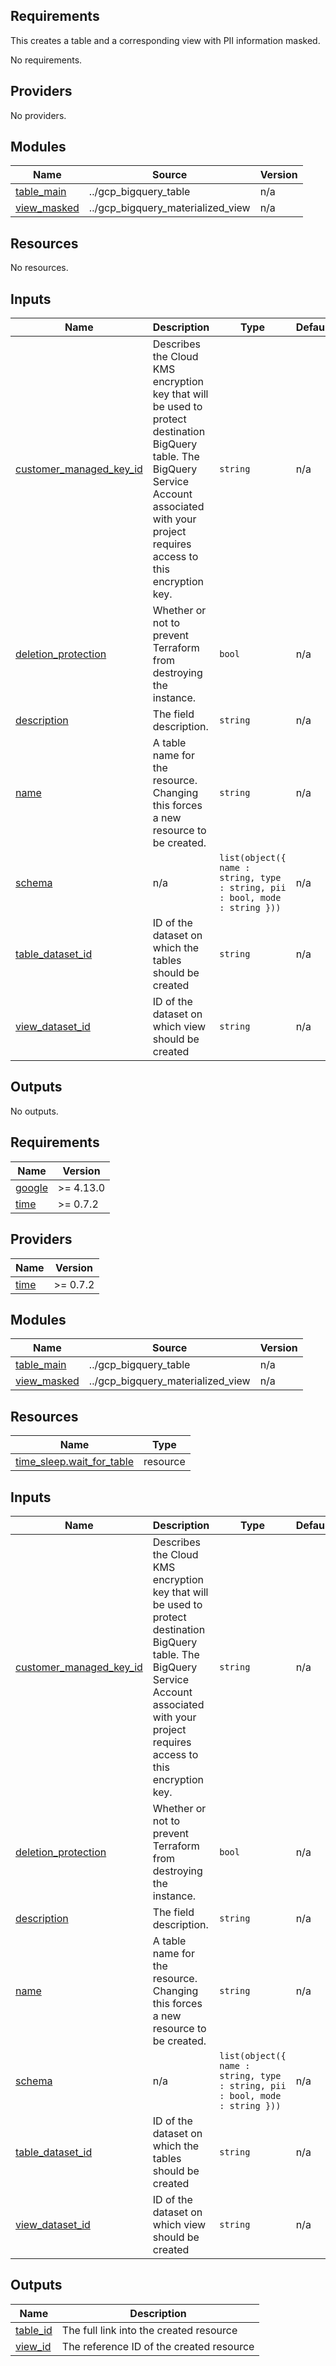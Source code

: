 ## Requirements
This creates a table and a corresponding view with PII information masked.

No requirements.

## Providers

No providers.

## Modules

| Name | Source | Version |
|------|--------|---------|
| <a name="module_table_main"></a> [table\_main](#module\_table\_main) | ../gcp_bigquery_table | n/a |
| <a name="module_view_masked"></a> [view\_masked](#module\_view\_masked) | ../gcp_bigquery_materialized_view | n/a |

## Resources

No resources.

## Inputs

| Name | Description | Type | Default | Required |
|------|-------------|------|---------|:--------:|
| <a name="input_customer_managed_key_id"></a> [customer\_managed\_key\_id](#input\_customer\_managed\_key\_id) | Describes the Cloud KMS encryption key that will be used to protect destination BigQuery table. The BigQuery Service Account associated with your project requires access to this encryption key. | `string` | n/a | yes |
| <a name="input_deletion_protection"></a> [deletion\_protection](#input\_deletion\_protection) | Whether or not to prevent Terraform from destroying the instance. | `bool` | n/a | yes |
| <a name="input_description"></a> [description](#input\_description) | The field description. | `string` | n/a | yes |
| <a name="input_name"></a> [name](#input\_name) | A table name for the resource. Changing this forces a new resource to be created. | `string` | n/a | yes |
| <a name="input_schema"></a> [schema](#input\_schema) | n/a | `list(object({ name : string, type : string, pii : bool, mode : string }))` | n/a | yes |
| <a name="input_table_dataset_id"></a> [table\_dataset\_id](#input\_table\_dataset\_id) | ID of the dataset on which the tables should be created | `string` | n/a | yes |
| <a name="input_view_dataset_id"></a> [view\_dataset\_id](#input\_view\_dataset\_id) | ID of the dataset on which view should be created | `string` | n/a | yes |

## Outputs

No outputs.

<!-- BEGIN_TF_DOCS -->
## Requirements

| Name | Version |
|------|---------|
| <a name="requirement_google"></a> [google](#requirement\_google) | >= 4.13.0 |
| <a name="requirement_time"></a> [time](#requirement\_time) | >= 0.7.2 |

## Providers

| Name | Version |
|------|---------|
| <a name="provider_time"></a> [time](#provider\_time) | >= 0.7.2 |

## Modules

| Name | Source | Version |
|------|--------|---------|
| <a name="module_table_main"></a> [table\_main](#module\_table\_main) | ../gcp_bigquery_table | n/a |
| <a name="module_view_masked"></a> [view\_masked](#module\_view\_masked) | ../gcp_bigquery_materialized_view | n/a |

## Resources

| Name | Type |
|------|------|
| [time_sleep.wait_for_table](https://registry.terraform.io/providers/hashicorp/time/latest/docs/resources/sleep) | resource |

## Inputs

| Name | Description | Type | Default | Required |
|------|-------------|------|---------|:--------:|
| <a name="input_customer_managed_key_id"></a> [customer\_managed\_key\_id](#input\_customer\_managed\_key\_id) | Describes the Cloud KMS encryption key that will be used to protect destination BigQuery table. The BigQuery Service Account associated with your project requires access to this encryption key. | `string` | n/a | yes |
| <a name="input_deletion_protection"></a> [deletion\_protection](#input\_deletion\_protection) | Whether or not to prevent Terraform from destroying the instance. | `bool` | n/a | yes |
| <a name="input_description"></a> [description](#input\_description) | The field description. | `string` | n/a | yes |
| <a name="input_name"></a> [name](#input\_name) | A table name for the resource. Changing this forces a new resource to be created. | `string` | n/a | yes |
| <a name="input_schema"></a> [schema](#input\_schema) | n/a | `list(object({ name : string, type : string, pii : bool, mode : string }))` | n/a | yes |
| <a name="input_table_dataset_id"></a> [table\_dataset\_id](#input\_table\_dataset\_id) | ID of the dataset on which the tables should be created | `string` | n/a | yes |
| <a name="input_view_dataset_id"></a> [view\_dataset\_id](#input\_view\_dataset\_id) | ID of the dataset on which view should be created | `string` | n/a | yes |

## Outputs

| Name | Description |
|------|-------------|
| <a name="output_table_id"></a> [table\_id](#output\_table\_id) | The full link into the created resource |
| <a name="output_view_id"></a> [view\_id](#output\_view\_id) | The reference ID of the created resource |
<!-- END_TF_DOCS -->
